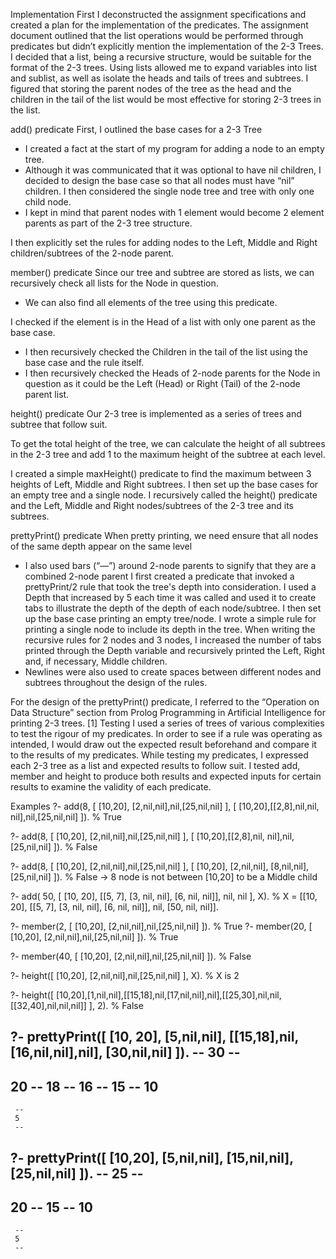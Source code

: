 Implementation
First I deconstructed the assignment specifications and created a plan for the implementation of the predicates.
The assignment document outlined that the list operations would be performed through predicates but didn’t explicitly mention the implementation of the 2-3 Trees.
I decided that a list, being a recursive structure, would be suitable for the format of the 2-3 trees.
Using lists allowed me to expand variables into list and sublist, as well as isolate the heads and tails of trees and subtrees.
I figured that storing the parent nodes of the tree as the head and the children in the tail of the list would be most effective for storing 2-3 trees in the list.

add() predicate
First, I outlined the base cases for a 2-3 Tree
-	I created a fact at the start of my program for adding a node to an empty tree.
-	Although it was communicated that it was optional to have nil children, I decided to design the base case so that all nodes must have “nil” children.
I then considered the single node tree and tree with only one child node.
-	I kept in mind that parent nodes with 1 element would become 2 element parents as part of the 2-3 tree structure.

I then explicitly set the rules for adding nodes to the Left, Middle and Right children/subtrees of the 2-node parent.

member() predicate
Since our tree and subtree are stored as lists, we can recursively check all lists for the Node in question.
-	We can also find all elements of the tree using this predicate.

I checked if the element is in the Head of a list with only one parent as the base case.
-	I then recursively checked the Children in the tail of the list using the base case and the rule itself.
-	I then recursively checked the Heads of 2-node parents for the Node in question as it could be the Left (Head) or Right (Tail) of the 2-node parent list.

height() predicate
Our 2-3 tree is implemented as a series of trees and subtree that follow suit.

To get the total height of the tree, we can calculate the height of all subtrees in the 2-3 tree and add 1 to the maximum height of the subtree at each level.

I created a simple maxHeight() predicate to find the maximum between 3 heights of Left, Middle and Right subtrees.
I then set up the base cases for an empty tree and a single node.
I recursively called the height() predicate and the Left, Middle and Right nodes/subtrees of the 2-3 tree and its subtrees.

prettyPrint() predicate
When pretty printing, we need ensure that all nodes of the same depth appear on the same level
-	I also used bars (“—”) around 2-node parents to signify that they are a combined 2-node parent
I first created a predicate that invoked a prettyPrint/2 rule that took the tree's depth into consideration.
I used a Depth that increased by 5 each time it was called and used it to create tabs to illustrate the depth of the depth of each node/subtree.
I then set up the base case printing an empty tree/node.
I wrote a simple rule for printing a single node to include its depth in the tree.
When writing the recursive rules for 2 nodes and 3 nodes, I increased the number of tabs printed through the Depth variable and recursively printed the Left, Right and, if necessary, Middle children.
-	Newlines were also used to create spaces between different nodes and subtrees throughout the design of the rules.

For the design of the prettyPrint() predicate, I referred to the “Operation on Data Structure” section from Prolog Programming in Artificial Intelligence for printing 2-3 trees. [1]
Testing
I used a series of trees of various complexities to test the rigour of my predicates.
In order to see if a rule was operating as intended, I would draw out the expected result beforehand and compare it to the results of my predicates.
While testing my predicates, I expressed each 2-3 tree as a list and expected results to follow suit.
I tested add, member and height to produce both results and expected inputs for certain results to examine the validity of each predicate.

Examples
?- add(8, [ [10,20], [2,nil,nil],nil,[25,nil,nil] ], [ [10,20],[[2,8],nil,nil, nil],nil,[25,nil,nil] ]).
% True

?- add(8, [ [10,20], [2,nil,nil],nil,[25,nil,nil] ], [ [10,20],[[2,8],nil, nil],nil,[25,nil,nil] ]).
% False

?- add(8, [ [10,20], [2,nil,nil],nil,[25,nil,nil] ], [ [10,20], [2,nil,nil], [8,nil,nil], [25,nil,nil] ]).
% False -> 8 node is not between [10,20] to be a Middle child

?- add( 50, [ [10, 20], [[5, 7], [3, nil, nil], [6, nil, nil]],  nil, nil ], X).
% X = [[10, 20], [[5, 7], [3, nil, nil], [6, nil, nil]], nil, [50, nil, nil]].

?- member(2, [ [10,20], [2,nil,nil],nil,[25,nil,nil] ]).
% True
?- member(20, [ [10,20], [2,nil,nil],nil,[25,nil,nil] ]).
% True

?- member(40, [ [10,20], [2,nil,nil],nil,[25,nil,nil] ]).
% False

?- height([ [10,20], [2,nil,nil],nil,[25,nil,nil] ], X).
% X is 2

?- height([ [10,20],[1,nil,nil],[[15,18],nil,[17,nil,nil],nil],[[25,30],nil,nil,[[32,40],nil,nil,nil]] ], 2).
% False

?- prettyPrint([ [10, 20], [5,nil,nil], [[15,18],nil,[16,nil,nil],nil], [30,nil,nil] ]).
     --
     30
     --
--
20
     --
     18
          --
          16
          --
     15
     --
10
--
     --
     5
     --

?- prettyPrint([ [10,20], [5,nil,nil], [15,nil,nil], [25,nil,nil] ]). 
     --
     25
     --
--
20
     --
     15
     --
10
--
     --
     5
     --
